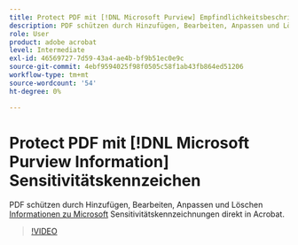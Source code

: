 ```yaml
---
title: Protect PDF mit [!DNL Microsoft Purview] Empfindlichkeitsbeschriftungen
description: PDF schützen durch Hinzufügen, Bearbeiten, Anpassen und Löschen [!DNL Microsoft Purview] Empfindlichkeit Beschriftungen direkt in Acrobat
role: User
product: adobe acrobat
level: Intermediate
exl-id: 46569727-7d59-43a4-ae4b-bf9b51ec0e9c
source-git-commit: 4ebf9594025f98f0505c58f1ab43fb864ed51206
workflow-type: tm+mt
source-wordcount: '54'
ht-degree: 0%

---
```


# Protect PDF mit [!DNL Microsoft Purview Information] Sensitivitätskennzeichen

PDF schützen durch Hinzufügen, Bearbeiten, Anpassen und Löschen [Informationen zu Microsoft](https://learn.microsoft.com/en-us/microsoft-365/compliance/information-protection?view=o365-worldwide) Sensitivitätskennzeichnungen direkt in Acrobat.

>[!VIDEO](https://video.tv.adobe.com/v/3410552?quality=12&learn=on&hidetitle=true)
